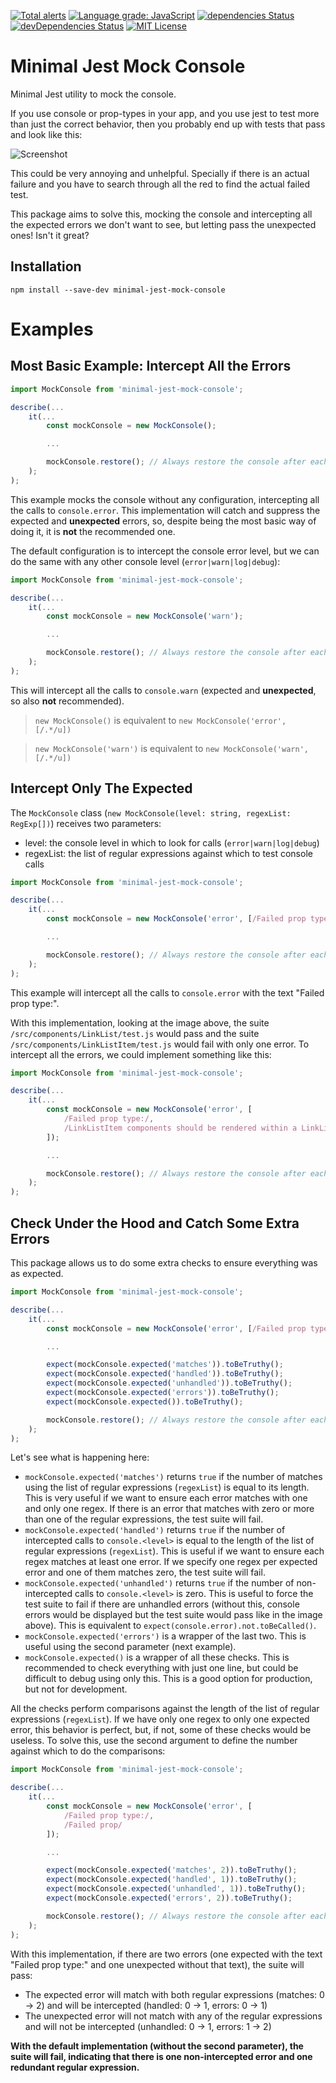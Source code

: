 [![Total alerts](https://img.shields.io/lgtm/alerts/g/Chema22R/minimal-jest-mock-console.svg?logo=lgtm&logoWidth=18)](https://lgtm.com/projects/g/Chema22R/minimal-jest-mock-console/alerts/)
[![Language grade: JavaScript](https://img.shields.io/lgtm/grade/javascript/g/Chema22R/minimal-jest-mock-console.svg?logo=lgtm&logoWidth=18)](https://lgtm.com/projects/g/Chema22R/minimal-jest-mock-console/context:javascript)
[![dependencies Status](https://david-dm.org/chema22r/minimal-jest-mock-console/status.svg)](https://david-dm.org/chema22r/minimal-jest-mock-console)
[![devDependencies Status](https://david-dm.org/chema22r/minimal-jest-mock-console/dev-status.svg)](https://david-dm.org/chema22r/minimal-jest-mock-console?type=dev)
[![MIT License](https://camo.githubusercontent.com/d59450139b6d354f15a2252a47b457bb2cc43828/68747470733a2f2f696d672e736869656c64732e696f2f6e706d2f6c2f7365727665726c6573732e737667)](LICENSE)

# Minimal Jest Mock Console
Minimal Jest utility to mock the console.

If you use console or prop-types in your app, and you use jest to test more than just the correct behavior, then you probably end up with tests that pass and look like this:

![Screenshot](https://i.postimg.cc/1XnBhrY1/pre.png)

This could be very annoying and unhelpful. Specially if there is an actual failure and you have to search through all the red to find the actual failed test.

This package aims to solve this, mocking the console and intercepting all the expected errors we don't want to see, but letting pass the unexpected ones! Isn't it great?

## Installation

```
npm install --save-dev minimal-jest-mock-console
```

# Examples

## Most Basic Example: Intercept All the Errors

```js
import MockConsole from 'minimal-jest-mock-console';

describe(...
    it(...
        const mockConsole = new MockConsole();

        ...

        mockConsole.restore(); // Always restore the console after each test
    );
);
```

This example mocks the console without any configuration, intercepting all the calls to `console.error`. This implementation will catch and suppress the expected and **unexpected** errors, so, despite being the most basic way of doing it, it is **not** the recommended one.

The default configuration is to intercept the console error level, but we can do the same with any other console level (`error|warn|log|debug`):

```js
import MockConsole from 'minimal-jest-mock-console';

describe(...
    it(...
        const mockConsole = new MockConsole('warn');

        ...

        mockConsole.restore(); // Always restore the console after each test
    );
);
```
This will intercept all the calls to `console.warn` (expected and **unexpected**, so also **not** recommended).

> `new MockConsole()` is equivalent to `new MockConsole('error', [/.*/u])`

> `new MockConsole('warn')` is equivalent to `new MockConsole('warn', [/.*/u])`

## Intercept Only The Expected

The `MockConsole` class (`new MockConsole(level: string, regexList: RegExp[])`) receives two parameters:
- level: the console level in which to look for calls (`error|warn|log|debug`)
- regexList: the list of regular expressions against which to test console calls

```js
import MockConsole from 'minimal-jest-mock-console';

describe(...
    it(...
        const mockConsole = new MockConsole('error', [/Failed prop type:/]);

        ...

        mockConsole.restore(); // Always restore the console after each test
    );
);
```

This example will intercept all the calls to `console.error` with the text "Failed prop type:".

With this implementation, looking at the image above, the suite `/src/components/LinkList/test.js` would pass and the suite `/src/components/LinkListItem/test.js` would fail with only one error. To intercept all the errors, we could implement something like this:

```js
import MockConsole from 'minimal-jest-mock-console';

describe(...
    it(...
        const mockConsole = new MockConsole('error', [
            /Failed prop type:/,
            /LinkListItem components should be rendered within a LinkList component/
        ]);

        ...

        mockConsole.restore(); // Always restore the console after each test
    );
);
```

## Check Under the Hood and Catch Some Extra Errors

This package allows us to do some extra checks to ensure everything was as expected.

```js
import MockConsole from 'minimal-jest-mock-console';

describe(...
    it(...
        const mockConsole = new MockConsole('error', [/Failed prop type:/]);

        ...

        expect(mockConsole.expected('matches')).toBeTruthy();
        expect(mockConsole.expected('handled')).toBeTruthy();
        expect(mockConsole.expected('unhandled')).toBeTruthy();
        expect(mockConsole.expected('errors')).toBeTruthy();
        expect(mockConsole.expected()).toBeTruthy();

        mockConsole.restore(); // Always restore the console after each test
    );
);
```

Let's see what is happening here:
- `mockConsole.expected('matches')` returns `true` if the number of matches using the list of regular expressions (`regexList`) is equal to its length. This is very useful if we want to ensure each error matches with one and only one regex. If there is an error that matches with zero or more than one of the regular expressions, the test suite will fail.
- `mockConsole.expected('handled')` returns `true` if the number of intercepted calls to `console.<level>` is equal to the length of the list of regular expressions (`regexList`). This is useful if we want to ensure each regex matches at least one error. If we specify one regex per expected error and one of them matches zero, the test suite will fail.
- `mockConsole.expected('unhandled')` returns `true` if the number of non-intercepted calls to `console.<level>` is zero. This is useful to force the test suite to fail if there are unhandled errors (without this, console errors would be displayed but the test suite would pass like in the image above). This is equivalent to `expect(console.error).not.toBeCalled()`.
- `mockConsole.expected('errors')` is a wrapper of the last two. This is useful using the second parameter (next example).
- `mockConsole.expected()` is a wrapper of all these checks. This is recommended to check everything with just one line, but could be difficult to debug using only this. This is a good option for production, but not for development.

All the checks perform comparisons against the length of the list of regular expressions (`regexList`). If we have only one regex to only one expected error, this behavior is perfect, but, if not, some of these checks would be useless. To solve this, use the second argument to define the number against which to do the comparisons:

```js
import MockConsole from 'minimal-jest-mock-console';

describe(...
    it(...
        const mockConsole = new MockConsole('error', [
            /Failed prop type:/,
            /Failed prop/
        ]);

        ...

        expect(mockConsole.expected('matches', 2)).toBeTruthy();
        expect(mockConsole.expected('handled', 1)).toBeTruthy();
        expect(mockConsole.expected('unhandled', 1)).toBeTruthy();
        expect(mockConsole.expected('errors', 2)).toBeTruthy();

        mockConsole.restore(); // Always restore the console after each test
    );
);
```

With this implementation, if there are two errors (one expected with the text "Failed prop type:" and one unexpected without that text), the suite will pass:
- The expected error will match with both regular expressions (matches: 0 -> 2) and will be intercepted (handled: 0 -> 1, errors: 0 -> 1)
- The unexpected error will not match with any of the regular expressions and will not be intercepted (unhandled: 0 -> 1, errors: 1 -> 2)

**With the default implementation (without the second parameter), the suite will fail, indicating that there is one non-intercepted error and one redundant regular expression.**